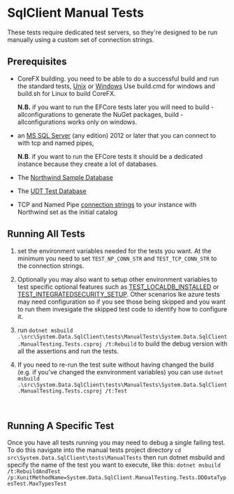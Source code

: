 # SqlClient Manual Tests

These tests require dedicated test servers, so they're designed to be run manually using a custom set of connection strings. 

## Prerequisites

- CoreFX building. you need to be able to do a successful build and run the standard tests, [Unix](https://github.com/dotnet/runtime/blob/master/docs/workflow/building/libraries/cross-platform-testing.md) or [Windows](https://github.com/dotnet/runtime/blob/master/docs/workflow/building/libraries/windows-instructions.md) Use build.cmd for windows and build.sh for Linux to build CoreFX.

  **N.B.** if you want to run the EFCore tests later you will need to build -allconfigurations to generate the NuGet packages, build -allconfigurations works only on windows.

- an [MS SQL Server](https://www.microsoft.com/en-us/sql-server/sql-server-editions-express) (any edition) 2012 or later that you can connect to with tcp and named pipes, 

  **N.B**. if you want to run the EFCore tests it should be a dedicated instance because they create a lot of databases.

- The  [Northwind Sample Database](https://msdn.microsoft.com/en-us/library/mt710790.aspx)

- The [UDT Test Database](https://github.com/dotnet/runtime/tree/master/src/libraries/System.Data.SqlClient/tests/ManualTests/createUdtTestDb_corefx.sql) 

- TCP and Named Pipe [connection strings](https://msdn.microsoft.com/en-us/library/system.data.sqlclient.sqlconnection.connectionstring.aspx) to your instance with Northwind set as the initial catalog



## Running All Tests

1. set the environment variables needed for the tests you want. At the minimum you need to set
    `TEST_NP_CONN_STR` and `TEST_TCP_CONN_STR` to the connection strings. 

2. Optionally you may also want to setup other environment variables to test specific optional features such as [TEST_LOCALDB_INSTALLED](https://github.com/dotnet/runtime/blob/be980b71efadc622b5720a36867696758e59e71c/src/libraries/System.Data.SqlClient/tests/ManualTests/DataCommon/DataTestUtility.cs#L123) or [TEST_INTEGRATEDSECURITY_SETUP](https://github.com/dotnet/runtime/blob/be980b71efadc622b5720a36867696758e59e71c/src/libraries/System.Data.SqlClient/tests/ManualTests/DataCommon/DataTestUtility.cs#L125). Other scenarios lke azure tests may need configuration so if you see those being skipped and you want to run them invesigate the skipped test code to identify how to configure it.

3. run `dotnet msbuild .\src\System.Data.SqlClient\tests\ManualTests\System.Data.SqlClient.ManualTesting.Tests.csproj /t:Rebuild` to build the debug version with all the assertions and run the tests.

4. If you need to re-run the test suite without having changed the build (e.g. if you've changed the exnvironment variables) you can use `dotnet msbuild .\src\System.Data.SqlClient\tests\ManualTests\System.Data.SqlClient.ManualTesting.Tests.csproj /t:Test`

  ​    

## Running A Specific Test

Once you have all tests running you may need to debug a single failing test. To do this navigate into the manual tests project directory `cd src\System.Data.SqlClient\tests\ManualTests` then run dotnet msbuild and specify the name of the test you want to execute, like this:
 `dotnet msbuild /t:RebuildAndTest /p:XunitMethodName=System.Data.SqlClient.ManualTesting.Tests.DDDataTypesTest.MaxTypesTest`
